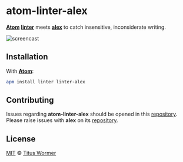 # atom-linter-alex

[**Atom**](https://atom.io) [**linter**](https://github.com/AtomLinter/Linter)
meets [**alex**](https://github.com/wooorm/alex) to catch insensitive,
inconsiderate writing.

![screencast](https://rawgit.com/wooorm/atom-linter-alex/master/screencast.gif)

## Installation

With [**Atom**](https://github.com/atom/apm):

```sh
apm install linter linter-alex
```

## Contributing

Issues regarding **atom-linter-alex** should be opened in this [repository](https://github.com/wooorm/atom-linter-alex/issues).
Please raise issues with **alex** on its [repository](https://github.com/wooorm/alex/issues).

## License

[MIT](LICENSE) © [Titus Wormer](http://wooorm.com)
